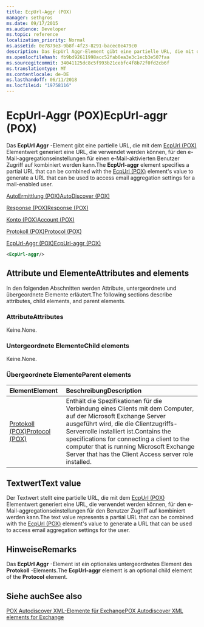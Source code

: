```yaml
---
title: EcpUrl-Aggr (POX)
manager: sethgros
ms.date: 09/17/2015
ms.audience: Developer
ms.topic: reference
localization_priority: Normal
ms.assetid: 0e7879e3-9b8f-4f23-8291-bacec0e479c0
description: Das EcpUrl Aggr-Element gibt eine partielle URL, die mit dem EcpUrl (POX) Elementwert generiert eine URL, die verwendet werden können, für den e-Mail-aggregationseinstellungen für einen e-Mail-aktivierten Benutzer Zugriff auf kombiniert werden kann.
ms.openlocfilehash: fb9bd92611998acc52fab0ea3e3c1ecb3e507faa
ms.sourcegitcommit: 34041125dc8c5f993b21cebfc4f8b72f0fd2cb6f
ms.translationtype: MT
ms.contentlocale: de-DE
ms.lasthandoff: 06/11/2018
ms.locfileid: "19758116"
---
```

# <a name="ecpurl-aggr-pox"></a><span data-ttu-id="5ecb0-103">EcpUrl-Aggr (POX)</span><span class="sxs-lookup"><span data-stu-id="5ecb0-103">EcpUrl-aggr (POX)</span></span>

<span data-ttu-id="5ecb0-104">Das **EcpUrl Aggr** -Element gibt eine partielle URL, die mit dem [EcpUrl (POX)](ecpurl-pox.md) Elementwert generiert eine URL, die verwendet werden können, für den e-Mail-aggregationseinstellungen für einen e-Mail-aktivierten Benutzer Zugriff auf kombiniert werden kann.</span><span class="sxs-lookup"><span data-stu-id="5ecb0-104">The **EcpUrl-aggr** element specifies a partial URL that can be combined with the [EcpUrl (POX)](ecpurl-pox.md) element's value to generate a URL that can be used to access email aggregation settings for a mail-enabled user.</span></span> 
  
[<span data-ttu-id="5ecb0-105">AutoErmittlung (POX)</span><span class="sxs-lookup"><span data-stu-id="5ecb0-105">AutoDiscover (POX)</span></span>](autodiscover-pox.md)
  
[<span data-ttu-id="5ecb0-106">Response (POX)</span><span class="sxs-lookup"><span data-stu-id="5ecb0-106">Response (POX)</span></span>](response-pox.md)
  
[<span data-ttu-id="5ecb0-107">Konto (POX)</span><span class="sxs-lookup"><span data-stu-id="5ecb0-107">Account (POX)</span></span>](account-pox.md)
  
[<span data-ttu-id="5ecb0-108">Protokoll (POX)</span><span class="sxs-lookup"><span data-stu-id="5ecb0-108">Protocol (POX)</span></span>](protocol-pox.md)
  
[<span data-ttu-id="5ecb0-109">EcpUrl-Aggr (POX)</span><span class="sxs-lookup"><span data-stu-id="5ecb0-109">EcpUrl-aggr (POX)</span></span>](ecpurl-aggr-pox.md)
  
```XML
<EcpUrl-aggr/>
```

## <a name="attributes-and-elements"></a><span data-ttu-id="5ecb0-110">Attribute und Elemente</span><span class="sxs-lookup"><span data-stu-id="5ecb0-110">Attributes and elements</span></span>

<span data-ttu-id="5ecb0-111">In den folgenden Abschnitten werden Attribute, untergeordnete und übergeordnete Elemente erläutert.</span><span class="sxs-lookup"><span data-stu-id="5ecb0-111">The following sections describe attributes, child elements, and parent elements.</span></span>
  
### <a name="attributes"></a><span data-ttu-id="5ecb0-112">Attribute</span><span class="sxs-lookup"><span data-stu-id="5ecb0-112">Attributes</span></span>

<span data-ttu-id="5ecb0-113">Keine.</span><span class="sxs-lookup"><span data-stu-id="5ecb0-113">None.</span></span>
  
### <a name="child-elements"></a><span data-ttu-id="5ecb0-114">Untergeordnete Elemente</span><span class="sxs-lookup"><span data-stu-id="5ecb0-114">Child elements</span></span>

<span data-ttu-id="5ecb0-115">Keine.</span><span class="sxs-lookup"><span data-stu-id="5ecb0-115">None.</span></span>
  
### <a name="parent-elements"></a><span data-ttu-id="5ecb0-116">Übergeordnete Elemente</span><span class="sxs-lookup"><span data-stu-id="5ecb0-116">Parent elements</span></span>

|<span data-ttu-id="5ecb0-117">**Element**</span><span class="sxs-lookup"><span data-stu-id="5ecb0-117">**Element**</span></span>|<span data-ttu-id="5ecb0-118">**Beschreibung**</span><span class="sxs-lookup"><span data-stu-id="5ecb0-118">**Description**</span></span>|
|:-----|:-----|
|[<span data-ttu-id="5ecb0-119">Protokoll (POX)</span><span class="sxs-lookup"><span data-stu-id="5ecb0-119">Protocol (POX)</span></span>](protocol-pox.md) <br/> |<span data-ttu-id="5ecb0-120">Enthält die Spezifikationen für die Verbindung eines Clients mit dem Computer, auf der Microsoft Exchange Server ausgeführt wird, die die Clientzugriffs-Serverrolle installiert ist.</span><span class="sxs-lookup"><span data-stu-id="5ecb0-120">Contains the specifications for connecting a client to the computer that is running Microsoft Exchange Server that has the Client Access server role installed.</span></span>  <br/> |
   
## <a name="text-value"></a><span data-ttu-id="5ecb0-121">Textwert</span><span class="sxs-lookup"><span data-stu-id="5ecb0-121">Text value</span></span>

<span data-ttu-id="5ecb0-122">Der Textwert stellt eine partielle URL, die mit dem [EcpUrl (POX)](ecpurl-pox.md) Elementwert generiert eine URL, die verwendet werden können, für den e-Mail-aggregationseinstellungen für den Benutzer Zugriff auf kombiniert werden kann.</span><span class="sxs-lookup"><span data-stu-id="5ecb0-122">The text value represents a partial URL that can be combined with the [EcpUrl (POX)](ecpurl-pox.md) element's value to generate a URL that can be used to access email aggregation settings for the user.</span></span> 
  
## <a name="remarks"></a><span data-ttu-id="5ecb0-123">Hinweise</span><span class="sxs-lookup"><span data-stu-id="5ecb0-123">Remarks</span></span>

<span data-ttu-id="5ecb0-124">Das **EcpUrl Aggr** -Element ist ein optionales untergeordnetes Element des **Protokoll** -Elements.</span><span class="sxs-lookup"><span data-stu-id="5ecb0-124">The **EcpUrl-aggr** element is an optional child element of the **Protocol** element.</span></span> 
  
## <a name="see-also"></a><span data-ttu-id="5ecb0-125">Siehe auch</span><span class="sxs-lookup"><span data-stu-id="5ecb0-125">See also</span></span>



[<span data-ttu-id="5ecb0-126">POX Autodiscover XML-Elemente für Exchange</span><span class="sxs-lookup"><span data-stu-id="5ecb0-126">POX Autodiscover XML elements for Exchange</span></span>](pox-autodiscover-xml-elements-for-exchange.md)

